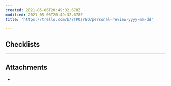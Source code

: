 ```yaml
---
created: 2021-05-06T20:49:32.678Z
modified: 2021-05-06T20:49:32.678Z
title: 'https://trello.com/b/7TPOzY8O/personal-review-yyyy-mm-dd'

---
```


## Checklists

---

## Attachments

* 